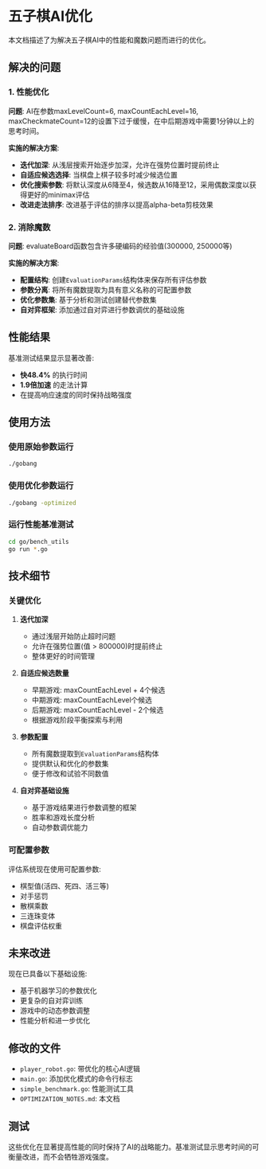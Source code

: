 # 五子棋AI优化

本文档描述了为解决五子棋AI中的性能和魔数问题而进行的优化。

## 解决的问题

### 1. 性能优化
**问题**: AI在参数maxLevelCount=6, maxCountEachLevel=16, maxCheckmateCount=12的设置下过于缓慢，在中后期游戏中需要1分钟以上的思考时间。

**实施的解决方案**:
- **迭代加深**: 从浅层搜索开始逐步加深，允许在强势位置时提前终止
- **自适应候选选择**: 当棋盘上棋子较多时减少候选位置
- **优化搜索参数**: 将默认深度从6降至4，候选数从16降至12，采用偶数深度以获得更好的minimax评估
- **改进走法排序**: 改进基于评估的排序以提高alpha-beta剪枝效果

### 2. 消除魔数
**问题**: evaluateBoard函数包含许多硬编码的经验值(300000, 250000等)

**实施的解决方案**:
- **配置结构**: 创建`EvaluationParams`结构体来保存所有评估参数
- **参数分离**: 将所有魔数提取为具有意义名称的可配置参数
- **优化参数集**: 基于分析和测试创建替代参数集
- **自对弈框架**: 添加通过自对弈进行参数调优的基础设施

## 性能结果

基准测试结果显示显著改善:
- **快48.4%** 的执行时间
- **1.9倍加速** 的走法计算
- 在提高响应速度的同时保持战略强度

## 使用方法

### 使用原始参数运行
```bash
./gobang
```

### 使用优化参数运行
```bash
./gobang -optimized
```

### 运行性能基准测试
```bash
cd go/bench_utils
go run *.go
```

## 技术细节

### 关键优化

1. **迭代加深**
   - 通过浅层开始防止超时问题
   - 允许在强势位置(值 > 800000)时提前终止
   - 整体更好的时间管理

2. **自适应候选数量**
   - 早期游戏: maxCountEachLevel + 4个候选
   - 中期游戏: maxCountEachLevel个候选  
   - 后期游戏: maxCountEachLevel - 2个候选
   - 根据游戏阶段平衡探索与利用

3. **参数配置**
   - 所有魔数提取到`EvaluationParams`结构体
   - 提供默认和优化的参数集
   - 便于修改和试验不同数值

4. **自对弈基础设施**
   - 基于游戏结果进行参数调整的框架
   - 胜率和游戏长度分析
   - 自动参数调优能力

### 可配置参数

评估系统现在使用可配置参数:
- 棋型值(活四、死四、活三等)
- 对手惩罚
- 散棋乘数
- 三连珠变体
- 棋盘评估权重

## 未来改进

现在已具备以下基础设施:
- 基于机器学习的参数优化
- 更复杂的自对弈训练
- 游戏中的动态参数调整
- 性能分析和进一步优化

## 修改的文件

- `player_robot.go`: 带优化的核心AI逻辑
- `main.go`: 添加优化模式的命令行标志
- `simple_benchmark.go`: 性能测试工具
- `OPTIMIZATION_NOTES.md`: 本文档

## 测试

这些优化在显著提高性能的同时保持了AI的战略能力。基准测试显示思考时间的可衡量改进，而不会牺牲游戏强度。